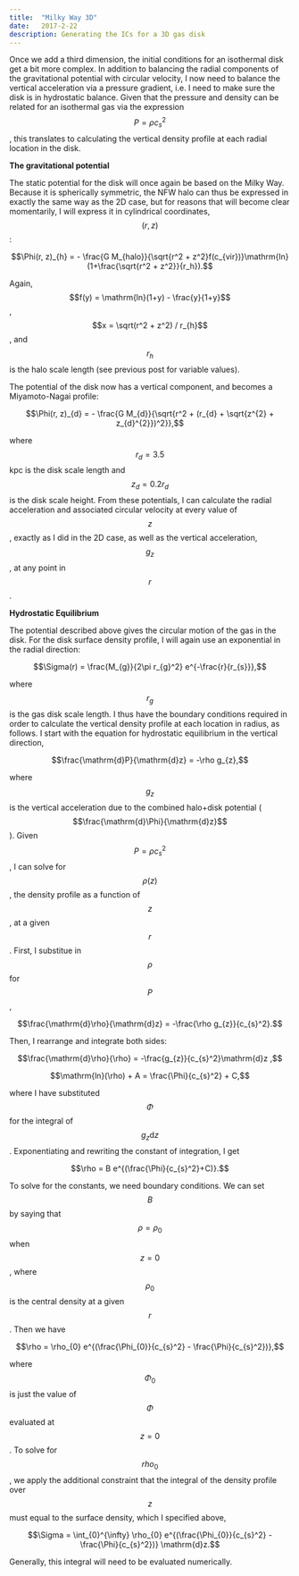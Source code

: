 ```yaml
---
title:  "Milky Way 3D"
date:   2017-2-22
description: Generating the ICs for a 3D gas disk 
---
```


Once we add a third dimension, the initial conditions for an isothermal disk get a bit more complex.
In addition to balancing the radial components of the gravitational potential with circular velocity, 
I now need to balance the vertical acceleration via a pressure gradient, i.e. I need to make sure the 
disk is in hydrostatic balance. Given that the pressure and density can be related for an isothermal 
gas via the expression $$P = \rho c_{s}^{2}$$, this translates to calculating the vertical density profile 
at each radial location in the disk.

**The gravitational potential**

The static potential for the disk will once again be based on the Milky Way. Because it is spherically 
symmetric, the NFW halo can thus be expressed in exactly the same way as the 2D case, but for reasons that 
will become clear momentarily, I will express it in cylindrical coordinates, $$(r, z)$$:

$$\Phi(r, z)_{h} = - \frac{G M_{halo}}{\sqrt{r^2 + z^2}f(c_{vir})}\mathrm{ln}(1+\frac{\sqrt{r^2 + z^2}}{r_h}).$$

Again, $$f(y) = \mathrm{ln}(1+y) - \frac{y}{1+y}$$, $$x = \sqrt(r^2 + z^2) / r_{h}$$, and  $$r{_h}$$ is the halo scale 
length (see previous post for variable values).

The potential of the disk now has a vertical component, and becomes a Miyamoto-Nagai profile:

$$\Phi(r, z)_{d} = - \frac{G M_{d}}{\sqrt{r^2 + (r_{d} + \sqrt{z^{2} + z_{d}^{2}})^2}},$$

where $$r_{d} = 3.5$$ kpc is the disk scale length and $$z_{d} = 0.2 r_{d}$$ is the disk scale height. From
these potentials, I can calculate the radial acceleration and associated circular velocity at every value 
of $$z$$, exactly as I did in the 2D case, as well as the vertical acceleration, $$g_{z}$$, at any 
point in $$r$$.


**Hydrostatic Equilibrium**

The potential described above gives the circular motion of the gas in the disk. For the 
disk surface density profile, I will again use an exponential in the radial direction:

$$\Sigma(r) = \frac{M_{g}}{2\pi r_{g}^2} e^{-\frac{r}{r_{s}}},$$

where $$r_{g}$$ is the gas disk scale length. I thus have the boundary conditions required in order to 
calculate the vertical density profile at each location in radius, as follows. I start with the equation 
for hydrostatic equilibrium in the vertical direction,

$$\frac{\mathrm{d}P}{\mathrm{d}z} = -\rho g_{z},$$

where $$g_{z}$$ is the vertical acceleration due to the combined halo+disk potential 
($$\frac{\mathrm{d}\Phi}{\mathrm{d}z}$$). Given $$P = \rho c_{s}^{2}$$, I can solve 
for $$\rho(z)$$, the density profile as a function of $$z$$, at a given $$r$$. First, 
I substitue in $$\rho$$ for $$P$$,

$$\frac{\mathrm{d}\rho}{\mathrm{d}z} = -\frac{\rho g_{z}}{c_{s}^2}.$$

Then, I rearrange and integrate both sides:

$$\frac{\mathrm{d}\rho}{\rho} = -\frac{g_{z}}{c_{s}^2}\mathrm{d}z ,$$

$$\mathrm{ln}(\rho) + A = \frac{\Phi}{c_{s}^2} + C,$$

where I have substituted $$\Phi$$ for the integral of $$g_{z}\mathrm{d}z$$. Exponentiating and 
rewriting the constant of integration, I get

$$\rho = B e^{(\frac{\Phi}{c_{s}^2}+C)}.$$

To solve for the constants, we need boundary conditions. We can set $$B$$ by saying that 
$$\rho = \rho_{0}$$ when $$z = 0$$, where $$\rho_{0}$$ is the central density at a given $$r$$. Then we have

$$\rho = \rho_{0} e^{(\frac{\Phi_{0}}{c_{s}^2} - \frac{\Phi}{c_{s}^2})},$$

where $$\Phi_{0}$$ is just the value of $$\Phi$$ evaluated at $$z = 0$$. To solve for $$rho_0$$, we apply 
the additional constraint that the integral of the density profile over $$z$$ must equal to the surface density, 
which I specified above,

$$\Sigma = \int_{0}^{\infty} \rho_{0} e^{(\frac{\Phi_{0}}{c_{s}^2} - \frac{\Phi}{c_{s}^2})} \mathrm{d}z.$$

Generally, this integral will need to be evaluated numerically.

